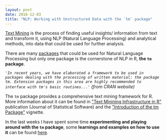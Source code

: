 ```yaml
---
layout: post
date: 2016-12-03
title: "NLP: Working with Unstructured Data with the `tm` package"
---
```

[Text Mining][1] is the process of finding useful insights/ information from text and transform it, using NLP (Natural Language Processing) and analytical methods, into data that could be used for further analysis.

There are many [packages][2] that could be used for Natural Language Processing but only one package is the cornerstone of NLP in R, __the `tm` package__.

  _`'In recent years, we have elaborated a framework to be used in packages dealing with the processing of written material: the package tm. Extension packages in this area are highly recommended to interface with tm's basic routines...'` (from CRAN website)_

The `tm` package provides a comprehensive text mining framework for R. More information about it can be found in ["Text Minining Infrastructure in R"][3] publication (Journal of Statistical Software) and the ["Introduction of the tm Package"][4] vignette.

In the last weeks I have spent some time __experimenting and playing around with the `tm` package__, some __learnings and examples on how to use it__ can be found [here][5].


[1]: https://en.wikipedia.org/wiki/Text_mining "Text Mining"
[2]: https://CRAN.R-project.org/view=NaturalLanguageProcessing "CRAN Task View: Natural Language Processing"
[3]: https://www.jstatsoft.org/article/view/v025i05 "Text Minining Infrastructure in R"
[4]: https://cran.r-project.org/web/packages/tm/vignettes/tm.pdf "Introduction of the tm Package"
[5]: http://rpubs.com/pparacch/232692  "Managing Unstructured Data with the tm package"
